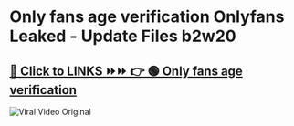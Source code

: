 
 # Only fans age verification Onlyfans Leaked - Update Files b2w20

## <h2><a href="https://clipsfans.com/Only_fans_age_verification&ref=git">🔗 Click to LINKS ⏩⏩ 👉 🟢 Only fans age verification </a></h2>

<a href="https://clipsfans.com/Only_fans_age_verification&ref=git" rel="nofollow" data-target="animated-image.originalLink"><img src="https://i.ibb.co.com/xMMVF88/686577567.gif" alt="Viral Video Original" style="max-width: 100%; display: inline-block;" data-target="animated-image.originalImage"></a>

